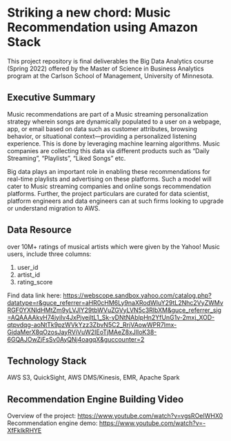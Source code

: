# Striking a new chord: Music Recommendation using Amazon Stack
This project repository is final deliverables the Big Data Analytics course (Spring 2022) offered by the Master of Science in Business Analytics program at the Carlson School of Management, University of Minnesota.

## Executive Summary

Music recommendations are part of a Music streaming personalization strategy wherein songs are dynamically populated to a user on a webpage, app, or email based on data such as customer attributes, browsing behavior, or situational context—providing a personalized listening experience. This is done by leveraging machine learning algorithms. Music companies are collecting this data via different products such as “Daily Streaming”, “Playlists”, “Liked Songs” etc. 

Big data plays an important role in enabling these recommendations for real-time playlists and advertising on these platforms. Such a model will cater to Music streaming companies and online songs recommendation platforms. Further, the project particulars are curated for data scientist, platform engineers and data engineers can at such firms looking to upgrade or understand migration to AWS.

## Data Resource
over 10M+ ratings of musical artists which were given by the Yahoo! Music users, include three columns:
1. user_id
2. artist_id
3. rating_score

Find data link here:
https://webscope.sandbox.yahoo.com/catalog.php?datatype=r&guce_referrer=aHR0cHM6Ly9naXRodWIuY29tL2Nhc2VyZWMvRGF0YXNldHMtZm9yLVJlY29tbWVuZGVyLVN5c3RlbXM&guce_referrer_sig=AQAAAAkyH74jyiIv4JxPjvejltL1_Sk-yDNtNAbIpHn2YfUnG1v-2mxj_XOD-qtpvdqg-aoNtTk9pzWVkYzz3ZbvN5C2_RrjVAowWPR7lmx-GidaMerX8qOzosJayRViVuW2IEoTjMAeZ8xJlIoK38-6GQAJOwZjFsSv0AyQNj4oagqX&guccounter=2


## Technology Stack
AWS S3, QuickSight, AWS DMS/Kinesis, EMR, Apache Spark

## Recommendation Engine Building Video
Overview of the project: https://www.youtube.com/watch?v=vgsROeIWHX0
Recommendation engine demo: https://www.youtube.com/watch?v=-XfFkIkRHYE





